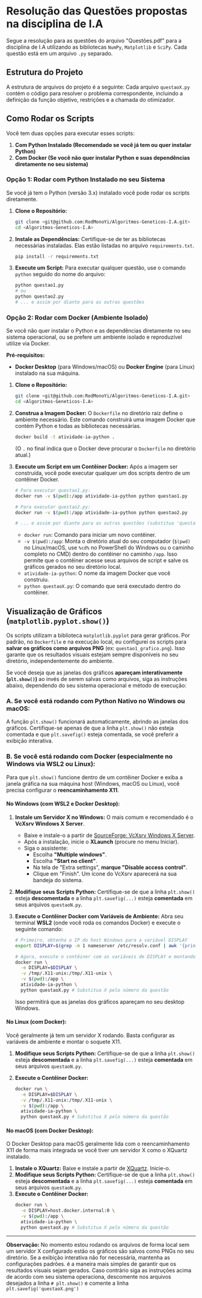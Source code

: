 # Resolução das Questões propostas na disciplina de I.A

Segue a resolução para as questões do arquivo "Questões.pdf" para a disciplina de I.A utilizando as bibliotecas `NumPy`, `Matplotlib` e `SciPy`. 
Cada questão está em um arquivo `.py` separado.

## Estrutura do Projeto

A estrutura de arquivos do projeto é a seguinte:
Cada arquivo `questaoX.py` contém o código para resolver o problema correspondente, incluindo a definição da função objetivo, restrições e a chamada do otimizador.

## Como Rodar os Scripts

Você tem duas opções para executar esses scripts:

1.  **Com Python Instalado (Recomendado se você já tem ou quer instalar Python)**
2.  **Com Docker (Se você não quer instalar Python e suas dependências diretamente no seu sistema)**

### Opção 1: Rodar com Python Instalado no seu Sistema

Se você já tem o Python (versão 3.x) instalado você pode rodar os scripts diretamente.

1.  **Clone o Repositório:**
    ```bash
    git clone <git@github.com:RodMonoYi/Algoritmos-Geneticos-I.A.git>
    cd <Algoritmos-Geneticos-I.A>
    ```

2.  **Instale as Dependências:**
    Certifique-se de ter as bibliotecas necessárias instaladas. Elas estão listadas no arquivo `requirements.txt`.
    ```bash
    pip install -r requirements.txt
    ```

3.  **Execute um Script:**
    Para executar qualquer questão, use o comando `python` seguido do nome do arquivo:
    ```bash
    python questao1.py
    # ou
    python questao2.py
    # ... e assim por diante para as outras questões
    ```

### Opção 2: Rodar com Docker (Ambiente Isolado)

Se você não quer instalar o Python e as dependências diretamente no seu sistema operacional, ou se prefere um ambiente isolado e reproduzível utilize via Docker.

**Pré-requisitos:**
* **Docker Desktop** (para Windows/macOS) ou **Docker Engine** (para Linux) instalado na sua máquina.

1.  **Clone o Repositório:**
    ```bash
    git clone <git@github.com:RodMonoYi/Algoritmos-Geneticos-I.A.git>
    cd <Algoritmos-Geneticos-I.A>
    ```

2.  **Construa a Imagem Docker:**
    O `Dockerfile` no diretório raiz define o ambiente necessário. Este comando construirá uma imagem Docker que contém Python e todas as bibliotecas necessárias.
    ```bash
    docker build -t atividade-ia-python .
    ```
    (O `.` no final indica que o Docker deve procurar o `Dockerfile` no diretório atual.)

3.  **Execute um Script em um Contêiner Docker:**
    Após a imagem ser construída, você pode executar qualquer um dos scripts dentro de um contêiner Docker.

    ```bash
    # Para executar questao1.py:
    docker run -v $(pwd):/app atividade-ia-python python questao1.py

    # Para executar questao2.py:
    docker run -v $(pwd):/app atividade-ia-python python questao2.py

    # ... e assim por diante para as outras questões (substitua 'questaoX.py' pelo nome desejado)
    ```
    * `docker run`: Comando para iniciar um novo contêiner.
    * `-v $(pwd):/app`: Monta o diretório atual do seu computador (`$(pwd)` no Linux/macOS, use `%cd%` no PowerShell do Windows ou o caminho completo no CMD) dentro do contêiner no caminho `/app`. Isso permite que o contêiner acesse seus arquivos de script e salve os gráficos gerados no seu diretório local.
    * `atividade-ia-python`: O nome da imagem Docker que você construiu.
    * `python questaoX.py`: O comando que será executado dentro do contêiner.

## Visualização de Gráficos (`matplotlib.pyplot.show()`)

Os scripts utilizam a biblioteca `matplotlib.pyplot` para gerar gráficos. Por padrão, no `Dockerfile` e na execução local, eu configurei os scripts para **salvar os gráficos como arquivos PNG** (ex: `questao1_grafico.png`). Isso garante que os resultados visuais estejam sempre disponíveis no seu diretório, independentemente do ambiente.

Se você deseja que as janelas dos gráficos **apareçam interativamente (`plt.show()`)** ao invés de serem salvas como arquivos, siga as instruções abaixo, dependendo do seu sistema operacional e método de execução:

### A. Se você está rodando com Python Nativo no Windows ou macOS:

A função `plt.show()` funcionará automaticamente, abrindo as janelas dos gráficos. Certifique-se apenas de que a linha `plt.show()` não esteja comentada e que `plt.savefig()` esteja comentada, se você preferir a exibição interativa.

### B. Se você está rodando com Docker (especialmente no Windows via WSL2 ou Linux):

Para que `plt.show()` funcione dentro de um contêiner Docker e exiba a janela gráfica na sua máquina host (Windows, macOS ou Linux), você precisa configurar o **reencaminhamento X11**.

#### No Windows (com WSL2 e Docker Desktop):

1.  **Instale um Servidor X no Windows:**
    O mais comum e recomendado é o **VcXsrv Windows X Server**.
    * Baixe e instale-o a partir de [SourceForge: VcXsrv Windows X Server](https://sourceforge.net/projects/vcxsrv/).
    * Após a instalação, inicie o **XLaunch** (procure no menu Iniciar).
    * Siga o assistente:
        * Escolha **"Multiple windows"**.
        * Escolha **"Start no client"**.
        * Na tela de "Extra settings", **marque "Disable access control"**.
        * Clique em "Finish". Um ícone do VcXsrv aparecerá na sua bandeja do sistema.

2.  **Modifique seus Scripts Python:**
    Certifique-se de que a linha `plt.show()` esteja **descomentada** e a linha `plt.savefig(...)` esteja **comentada** em seus arquivos `questaoN.py`.

3.  **Execute o Contêiner Docker com Variáveis de Ambiente:**
    Abra seu terminal **WSL2** (onde você roda os comandos Docker) e execute o seguinte comando:

    ```bash
    # Primeiro, obtenha o IP do host Windows para a variável DISPLAY
    export DISPLAY=$(grep -m 1 nameserver /etc/resolv.conf | awk '{print $2}'):0.0

    # Agora, execute o contêiner com as variáveis de DISPLAY e montando o soquete X11
    docker run \
      -e DISPLAY=$DISPLAY \
      -v /tmp/.X11-unix:/tmp/.X11-unix \
      -v $(pwd):/app \
      atividade-ia-python \
      python questaoX.py # Substitua X pelo número da questão
    ```
    Isso permitirá que as janelas dos gráficos apareçam no seu desktop Windows.

#### No Linux (com Docker):

Você geralmente já tem um servidor X rodando. Basta configurar as variáveis de ambiente e montar o soquete X11.

1.  **Modifique seus Scripts Python:**
    Certifique-se de que a linha `plt.show()` esteja **descomentada** e a linha `plt.savefig(...)` esteja **comentada** em seus arquivos `questaoN.py`.

2.  **Execute o Contêiner Docker:**
    ```bash
    docker run \
      -e DISPLAY=$DISPLAY \
      -v /tmp/.X11-unix:/tmp/.X11-unix \
      -v $(pwd):/app \
      atividade-ia-python \
      python questaoX.py # Substitua X pelo número da questão
    ```

#### No macOS (com Docker Desktop):

O Docker Desktop para macOS geralmente lida com o reencaminhamento X11 de forma mais integrada se você tiver um servidor X como o XQuartz instalado.

1.  **Instale o XQuartz:**
    Baixe e instale a partir de [XQuartz](https://www.xquartz.org/). Inicie-o.
2.  **Modifique seus Scripts Python:**
    Certifique-se de que a linha `plt.show()` esteja **descomentada** e a linha `plt.savefig(...)` esteja **comentada** em seus arquivos `questaoN.py`.
3.  **Execute o Contêiner Docker:**
    ```bash
    docker run \
      -e DISPLAY=host.docker.internal:0 \
      -v $(pwd):/app \
      atividade-ia-python \
      python questaoX.py # Substitua X pelo número da questão
    ```

---

**Observação:** No momento estou rodando os arquivos de forma local sem um servidor X configurado estão os gráficos são salvos como PNGs no seu diretório. Se a exibição interativa não for necessária, mantenha as configurações padrões. é a maneira mais simples de garantir que os resultados visuais sejam gerados. Caso contrário siga as instruções acima de acordo com seu sistema operaciona, descomente nos arquivos desejados a linha `# plt.show()` e comente a linha `plt.savefig('questaoX.png')`
